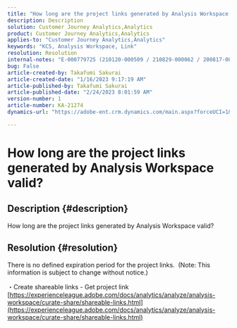 ```yaml
---
title: "How long are the project links generated by Analysis Workspace valid?"
description: Description
solution: Customer Journey Analytics,Analytics
product: Customer Journey Analytics,Analytics
applies-to: "Customer Journey Analytics,Analytics"
keywords: "KCS, Analysis Workspace, Link"
resolution: Resolution
internal-notes: "E-000779725 (210120-000509 / 210829-000062 / 200817-000457 / 190620-000374)"
bug: False
article-created-by: Takafumi Sakurai
article-created-date: "1/16/2023 9:17:19 AM"
article-published-by: Takafumi Sakurai
article-published-date: "2/24/2023 8:01:59 AM"
version-number: 1
article-number: KA-21274
dynamics-url: "https://adobe-ent.crm.dynamics.com/main.aspx?forceUCI=1&pagetype=entityrecord&etn=knowledgearticle&id=6625a38d-7e95-ed11-aad1-6045bd006239"

---
```

# How long are the project links generated by Analysis Workspace valid?

## Description {#description}

How long are the project links generated by Analysis Workspace valid?

## Resolution {#resolution}


There is no defined expiration period for the project links.  (Note: This information is subject to change without notice.)

・Create shareable links - Get project link
[https://experienceleague.adobe.com/docs/analytics/analyze/analysis-workspace/curate-share/shareable-links.html](https://experienceleague.adobe.com/docs/analytics/analyze/analysis-workspace/curate-share/shareable-links.html)
